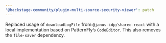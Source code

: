 ```yaml
---
'@backstage-community/plugin-multi-source-security-viewer': patch
---
```


Replaced usage of `downloadLogFile` from `@janus-idp/shared-react` with a local implementation based on PatternFly’s `CodeEditor`. This also removes the `file-saver` dependency.
